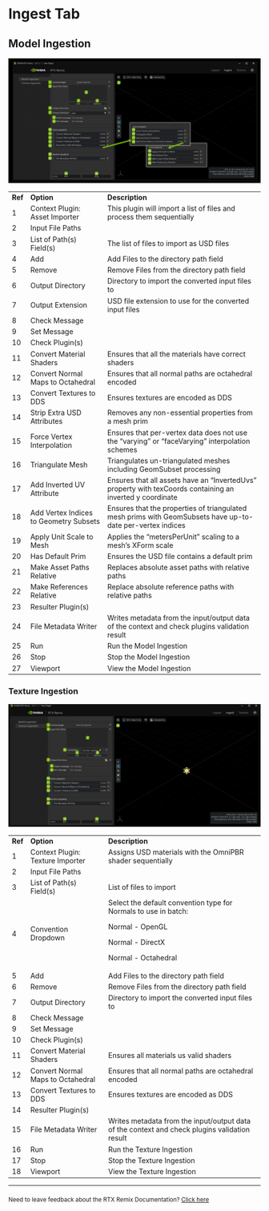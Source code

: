 # Ingest Tab

## Model Ingestion

![ModelIngestion](../data/images/rtxremix_079.png)

<table>
  <tr>
   <td><strong>Ref</strong>
   </td>
   <td><strong>Option</strong>
   </td>
   <td><strong>Description</strong>
   </td>
  </tr>
  <tr>
   <td>1
   </td>
   <td>Context Plugin: Asset Importer
   </td>
   <td>This plugin will import a list of files and process them sequentially 
   </td>
  </tr>
  <tr>
   <td>2
   </td>
   <td>Input File Paths
   </td>
   <td><!--- Needs Description --->
   </td>
  </tr>
  <tr>
   <td>3
   </td>
   <td>List of Path(s) Field(s)
   </td>
   <td>The list of files to import as USD files
   </td>
  </tr>
  <tr>
   <td>4
   </td>
   <td>Add
   </td>
   <td>Add Files to the directory path field
   </td>
  </tr>
  <tr>
   <td>5
   </td>
   <td>Remove
   </td>
   <td>Remove Files from the directory path field
   </td>
  </tr>
  <tr>
   <td>6
   </td>
   <td>Output Directory
   </td>
   <td>Directory to import the converted input files to
   </td>
  </tr>
  <tr>
   <td>7
   </td>
   <td>Output Extension
   </td>
   <td>USD file extension to use for the converted input files
   </td>
  </tr>
  <tr>
   <td>8
   </td>
   <td>Check Message
   </td>
   <td><!--- Needs Description --->
   </td>
  </tr>
  <tr>
   <td>9
   </td>
   <td>Set Message
   </td>
   <td><!--- Needs Description --->
   </td>
  </tr>
  <tr>
   <td>10
   </td>
   <td>Check Plugin(s)
   </td>
   <td><!--- Needs Description --->
   </td>
  </tr>
  <tr>
   <td>11
   </td>
   <td>Convert Material Shaders
   </td>
   <td>Ensures that all the materials have correct shaders
   </td>
  </tr>
  <tr>
   <td>12
   </td>
   <td>Convert Normal Maps to Octahedral
   </td>
   <td>Ensures that all normal paths are octahedral encoded
   </td>
  </tr>
  <tr>
   <td>13
   </td>
   <td>Convert Textures to DDS
   </td>
   <td>Ensures textures are encoded as DDS
   </td>
  </tr>
  <tr>
   <td>14
   </td>
   <td>Strip Extra USD Attributes
   </td>
   <td>Removes any non-essential properties from a mesh prim
   </td>
  </tr>
  <tr>
   <td>15
   </td>
   <td>Force Vertex Interpolation
   </td>
   <td>Ensures that per-vertex data does not use the “varying” or “faceVarying” interpolation schemes
   </td>
  </tr>
  <tr>
   <td>16
   </td>
   <td>Triangulate Mesh
   </td>
   <td>Triangulates un-triangulated meshes including GeomSubset processing
   </td>
  </tr>
  <tr>
   <td>17
   </td>
   <td>Add Inverted UV Attribute
   </td>
   <td>Ensures that all assets have an “InvertedUvs” property with texCoords containing an inverted y coordinate
   </td>
  </tr>
  <tr>
   <td>18
   </td>
   <td>Add Vertex Indices to Geometry Subsets
   </td>
   <td>Ensures that the properties of triangulated mesh prims with GeomSubsets have up-to-date per-vertex indices
   </td>
  </tr>
  <tr>
   <td>19
   </td>
   <td>Apply Unit Scale to Mesh
   </td>
   <td>Applies the “metersPerUnit” scaling to a mesh’s XForm scale
   </td>
  </tr>
  <tr>
   <td>20
   </td>
   <td>Has Default Prim
   </td>
   <td>Ensures the USD file contains a default prim
   </td>
  </tr>
  <tr>
   <td>21
   </td>
   <td>Make Asset Paths Relative
   </td>
   <td>Replaces absolute asset paths with relative paths
   </td>
  </tr>
  <tr>
   <td>22
   </td>
   <td>Make References Relative
   </td>
   <td>Replace absolute reference paths with relative paths
   </td>
  </tr>
  <tr>
   <td>23
   </td>
   <td>Resulter Plugin(s)
   </td>
   <td><!--- Needs Description --->
   </td>
  </tr>
  <tr>
   <td>24
   </td>
   <td>File Metadata Writer
   </td>
   <td>Writes metadata from the input/output data of the context and check plugins validation result
   </td>
  </tr>
  <tr>
   <td>25
   </td>
   <td>Run
   </td>
   <td>Run the Model Ingestion
   </td>
  </tr>
  <tr>
   <td>26
   </td>
   <td>Stop
   </td>
   <td>Stop the Model Ingestion
   </td>
  </tr>
  <tr>
   <td>27
   </td>
   <td>Viewport
   </td>
   <td>View the Model Ingestion
   </td>
  </tr>
</table>

### Texture Ingestion

![TextureIngestion](../data/images/rtxremix_081.png)

<table>
  <tr>
   <td><strong>Ref</strong>
   </td>
   <td><strong>Option</strong>
   </td>
   <td><strong>Description</strong>
   </td>
  </tr>
  <tr>
   <td>1
   </td>
   <td>Context Plugin: Texture Importer
   </td>
   <td>Assigns USD materials with the OmniPBR shader sequentially
   </td>
  </tr>
  <tr>
   <td>2
   </td>
   <td>Input File Paths
   </td>
   <td><!--- Needs Description --->
   </td>
  </tr>
  <tr>
   <td>3
   </td>
   <td>List of Path(s) Field(s)
   </td>
   <td>List of files to import
   </td>
  </tr>
  <tr>
   <td>4
   </td>
   <td>Convention Dropdown
   </td>
   <td>Select the default convention type for Normals to use in batch: 
<p>
Normal - OpenGL
<p>
Normal - DirectX
<p>
Normal - Octahedral
   </td>
  </tr>
  <tr>
   <td>5
   </td>
   <td>Add
   </td>
   <td>Add Files to the directory path field
   </td>
  </tr>
  <tr>
   <td>6
   </td>
   <td>Remove
   </td>
   <td>Remove Files from the directory path field
   </td>
  </tr>
  <tr>
   <td>7
   </td>
   <td>Output Directory
   </td>
   <td>Directory to import the converted input files to
   </td>
  </tr>
  <tr>
   <td>8
   </td>
   <td>Check Message
   </td>
   <td><!--- Needs Description --->
   </td>
  </tr>
  <tr>
   <td>9
   </td>
   <td>Set Message
   </td>
   <td><!--- Needs Description --->
   </td>
  </tr>
  <tr>
   <td>10
   </td>
   <td>Check Plugin(s)
   </td>
   <td><!--- Needs Description --->
   </td>
  </tr>
  <tr>
   <td>11
   </td>
   <td>Convert Material Shaders
   </td>
   <td>Ensures all materials us valid shaders
   </td>
  </tr>
  <tr>
   <td>12
   </td>
   <td>Convert Normal Maps to Octahedral
   </td>
   <td>Ensures that all normal paths are octahedral encoded
   </td>
  </tr>
  <tr>
   <td>13
   </td>
   <td>Convert Textures to DDS
   </td>
   <td>Ensures textures are encoded as DDS
   </td>
  </tr>
  <tr>
   <td>14
   </td>
   <td>Resulter Plugin(s)
   </td>
   <td><!--- Needs Description --->
   </td>
  </tr>
  <tr>
   <td>15
   </td>
   <td>File Metadata Writer
   </td>
   <td>Writes metadata from the input/output data of the context and check plugins validation result
   </td>
  </tr>
  <tr>
   <td>16
   </td>
   <td>Run
   </td>
   <td>Run the Texture Ingestion
   </td>
  </tr>
  <tr>
   <td>17
   </td>
   <td>Stop
   </td>
   <td>Stop the Texture Ingestion
   </td>
  </tr>
  <tr>
   <td>18
   </td>
   <td>Viewport
   </td>
   <td>View the Texture Ingestion
   </td>
  </tr>
</table>

***
<sub> Need to leave feedback about the RTX Remix Documentation?  [Click here](https://github.com/NVIDIAGameWorks/rtx-remix/issues/new?assignees=nvdamien&labels=documentation%2Cfeedback%2Ctriage&projects=&template=documentation_feedback.yml&title=%5BDocumentation+feedback%5D%3A+) <sub>